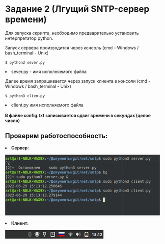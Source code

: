 Задание 2 (Лгущий SNTP-сервер времени)
=====================
Для запуска скрипта, необходимо предварительно установить интерпретатор python.

Запуск сервера производится через консоль (cmd - Windows / bash_terminal - Unix)

    $ python3 sever.py

<li> sever.py - имя исполняемого файла

Далее время запрашивается через запуск клиента в консоли (cmd - Windows / bash_terminal - Unix)

    $ python3 clien.py

<li> client.py имя исполняемого файла
<br><br/>
  <b>В файле config.txt записывается сдвиг времени в секундах (целое число)

Проверим работоспособность:
------------------
 <li>
 Сервер:
 </li>

 ![sample](./attachments/terminal.png)
 
 <li>
 Клиент:
 </li>
 
 ![sample](./attachments/time.png)
